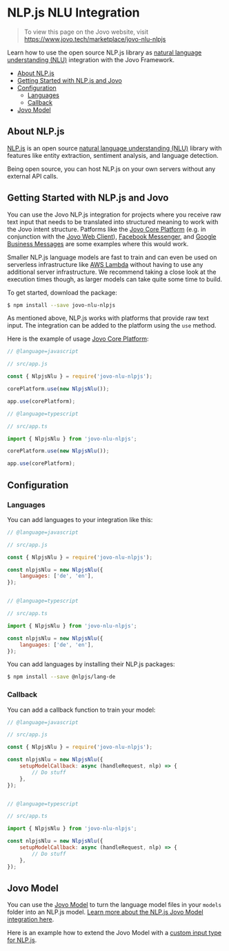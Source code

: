 # NLP.js NLU Integration

> To view this page on the Jovo website, visit https://www.jovo.tech/marketplace/jovo-nlu-nlpjs

Learn how to use the open source NLP.js library as [natural language understanding (NLU)](https://www.jovo.tech/marketplace/tag/nlu) integration with the Jovo Framework.

- [About NLP.js](#about-nlpjs)
- [Getting Started with NLP.js and Jovo](#getting-started-with-nlpjs-and-jovo)
- [Configuration](#configuration)
  - [Languages](#languages)
  - [Callback](#callback)
- [Jovo Model](#jovo-model)

## About NLP.js

[NLP.js](https://github.com/axa-group/nlp.js) is an open source [natural language understanding (NLU)](https://www.jovo.tech/marketplace/tag/nlu) library with features like entity extraction, sentiment analysis, and language detection.

Being open source, you can host NLP.js on your own servers without any external API calls.



## Getting Started with NLP.js and Jovo

You can use the Jovo NLP.js integration for projects where you receive raw text input that needs to be translated into structured meaning to work with the Jovo intent structure. Patforms like the [Jovo Core Platform](https://www.jovo.tech/marketplace/jovo-platform-core) (e.g. in conjunction with the [Jovo Web Client](https://www.jovo.tech/marketplace/jovo-client-web)), [Facebook Messenger](https://www.jovo.tech/marketplace/jovo-platform-facebookmessenger), and [Google Business Messages](https://www.jovo.tech/marketplace/jovo-platform-googlebusiness) are some examples where this would work.

Smaller NLP.js language models are fast to train and can even be used on serverless infrastructure like [AWS Lambda](https://www.jovo.tech/docs/hosting/aws-lambda) without having to use any additional server infrastructure. We recommend taking a close look at the execution times though, as larger models can take quite some time to build.

To get started, download the package:

```sh
$ npm install --save jovo-nlu-nlpjs
```

As mentioned above, NLP.js works with platforms that provide raw text input. The integration can be added to the platform using the `use` method.

Here is the example of usage [Jovo Core Platform](https://www.jovo.tech/marketplace/jovo-platform-core):

```javascript
// @language=javascript

// src/app.js

const { NlpjsNlu } = require('jovo-nlu-nlpjs');

corePlatform.use(new NlpjsNlu());

app.use(corePlatform);

// @language=typescript

// src/app.ts

import { NlpjsNlu } from 'jovo-nlu-nlpjs';

corePlatform.use(new NlpjsNlu());

app.use(corePlatform);
```


## Configuration

### Languages
You can add languages to your integration like this:

```javascript
// @language=javascript

// src/app.js

const { NlpjsNlu } = require('jovo-nlu-nlpjs');

const nlpjsNlu = new NlpjsNlu({
    languages: ['de', 'en'],
});


// @language=typescript

// src/app.ts

import { NlpjsNlu } from 'jovo-nlu-nlpjs';

const nlpjsNlu = new NlpjsNlu({
    languages: ['de', 'en'],
});
```

You can add languages by installing their NLP.js packages:

```sh
$ npm install --save @nlpjs/lang-de
```

### Callback

You can add a callback function to train your model:

```javascript
// @language=javascript

// src/app.js

const { NlpjsNlu } = require('jovo-nlu-nlpjs');

const nlpjsNlu = new NlpjsNlu({
    setupModelCallback: async (handleRequest, nlp) => {
        // Do stuff
    },
});


// @language=typescript

// src/app.ts

import { NlpjsNlu } from 'jovo-nlu-nlpjs';

const nlpjsNlu = new NlpjsNlu({
    setupModelCallback: async (handleRequest, nlp) => {
        // Do stuff
    },
});
```


## Jovo Model

You can use the [Jovo Model](https://www.jovo.tech/marketplace/jovo-model) to turn the language model files in your `models` folder into an NLP.js model. [Learn more about the NLP.js Jovo Model integration here](https://www.jovo.tech/marketplace/jovo-model/nlpjs).

Here is an example how to extend the Jovo Model with a [custom input type for NLP.js](https://www.jovo.tech/tutorials/lindenbaum-cognitive-voice#adding-an-nlu-service).

